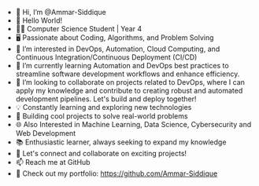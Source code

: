 - 👋 Hi, I’m @Ammar-Siddique
- 👋 Hello World!
- 👨‍🎓 Computer Science Student | Year 4
- 🖥️ Passionate about Coding, Algorithms, and Problem Solving
- 👀 I’m interested in DevOps, Automation, Cloud Computing, and Continuous Integration/Continuous Deployment (CI/CD)
- 🌱 I’m currently learning Automation and DevOps best practices to streamline software development workflows and enhance efficiency.
- 💞️ I’m looking to collaborate on projects related to DevOps, where I can apply my knowledge and contribute to creating robust and automated development pipelines. Let's build and deploy together!
- 💡 Constantly learning and exploring new technologies
- 🚀 Building cool projects to solve real-world problems
- 🌐 Also Interested in Machine Learning, Data Science, Cybersecurity and Web Development
- 📚 Enthusiastic learner, always seeking to expand my knowledge
- 💬 Let's connect and collaborate on exciting projects!
- 📫 Reach me at GitHub
- 🌟 Check out my portfolio: https://github.com/Ammar-Siddique
<!---
Ammar-Siddique/Ammar-Siddique is a ✨ special ✨ repository because its `README.md` (this file) appears on your GitHub profile.
You can click the Preview link to take a look at your changes.
--->
